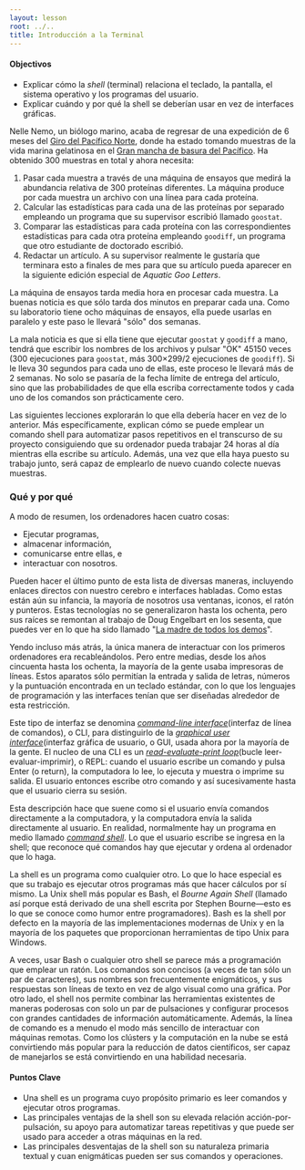 ```yaml
---
layout: lesson
root: ../..
title: Introducción a la Terminal
---
```

<div class="objectives" markdown="1">

#### Objectivos
*   Explicar cómo la *shell* (terminal) relaciona el teclado, la pantalla, el sistema operativo y los programas del usuario.
*   Explicar cuándo y por qué la shell se deberían usar en vez de interfaces gráficas.

</div>

Nelle Nemo, un biólogo marino,
acaba de regresar de una expedición de 6 meses del
[Giro del Pacífico Norte](http://es.wikipedia.org/wiki/Giro_oce%C3%A1nico#Mayores_giros),
donde ha estado tomando muestras de la vida marina gelatinosa en el
[Gran mancha de basura del Pacífico](http://es.wikipedia.org/wiki/Sopa_de_pl%C3%A1stico).
Ha obtenido 300 muestras en total y ahora necesita:

1.  Pasar cada muestra a través de una máquina de ensayos
    que medirá la abundancia relativa de 300 proteínas diferentes.
    La máquina produce por cada muestra un
    archivo con una línea para cada proteína.
2.  Calcular las estadísticas para cada una de las proteínas por separado
    empleando un programa que su supervisor escribió llamado `goostat`.
3.  Comparar las estadísticas para cada proteína
    con las correspondientes estadísticas  para cada otra proteína
	empleando `goodiff`, un programa que otro estudiante de doctorado escribió.
4.  Redactar un artículo.
    A su supervisor realmente le gustaría que terminara esto a finales de mes
    para que su artículo pueda aparecer en la siguiente edición especial de *Aquatic Goo Letters*.

La máquina de ensayos tarda media hora en procesar cada muestra.
La buenas noticia es
que sólo tarda dos minutos en preparar cada una.
Como su laboratorio tiene ocho máquinas de ensayos, ella puede usarlas en paralelo
y este paso le llevará "sólo" dos semanas.

La mala noticia es que si ella tiene que ejecutar `goostat` y `goodiff` a mano,
tendrá que escribir los nombres de los archivos y pulsar "OK" 45150 veces
(300 ejecuciones para `goostat`, más 300&times;299/2 ejecuciones de `goodiff`).
Si le lleva 30 segundos para cada uno de ellas,
este proceso le llevará más de 2 semanas.
No solo se pasaría de la fecha límite de entrega del artículo,
sino que las probabilidades de que ella escriba correctamente todos y cada uno de los comandos son prácticamente cero.

Las siguientes lecciones explorarán lo que ella debería hacer en vez de lo anterior.
Más específicamente,
explican cómo se puede emplear un comando shell
para automatizar pasos repetitivos en el transcurso de su proyecto
consiguiendo que su ordenador pueda trabajar 24 horas al día mientras ella escribe su artículo.
Además,
una vez que ella haya puesto su trabajo junto,
será capaz de emplearlo de nuevo cuando colecte nuevas muestras.

### Qué y por qué

A modo de resumen, los ordenadores hacen cuatro cosas:

-   Ejecutar programas,
-   almacenar información,
-   comunicarse entre ellas, e
-   interactuar con nosotros.

Pueden hacer el último punto de esta lista de diversas maneras,
incluyendo enlaces directos con nuestro cerebro e interfaces habladas. 
Como estas están aún su infancia,
la mayoría de nosotros usa ventanas, iconos, el ratón y punteros.
Estas tecnologías no se generalizaron hasta los ochenta,
pero sus raíces se remontan al trabajo de Doug Engelbart en los sesenta,
que puedes ver en lo que ha sido llamado
"[La madre de todos los demos](http://www.youtube.com/watch?v=a11JDLBXtPQ)".

Yendo incluso más atrás,
la única manera de interactuar con los primeros ordenadores era recableándolos.
Pero entre medias,
desde los años cincuenta hasta los ochenta,
la mayoría de la gente usaba impresoras de líneas.
Estos aparatos sólo permitían la entrada y salida de letras, números y la puntuación encontrada en un teclado estándar,
con lo que los lenguajes de programación y las interfaces tenían que ser diseñadas alrededor de esta restricción.

Este tipo de interfaz se denomina
[*command-line interface*](../../gloss.html#cli)(interfaz de línea de comandos), o CLI,
para distinguirlo de la
[*graphical user interface*](../../gloss.html#gui)(interfaz gráfica de usuario, o GUI,
usada ahora por la mayoría de la gente.
El nucleo de una CLI es un [*read-evaluate-print loop*](../../gloss.html#repl)(bucle leer-evaluar-imprimir), o REPL:
cuando el usuario escribe un comando y pulsa Enter (o return),
la computadora lo lee,
lo ejecuta
y muestra o imprime su salida.
El usuario entonces escribe otro comando
y así sucesivamente hasta que el usuario cierra su sesión.

Esta descripción hace que suene como si el usuario envía comandos directamente a la computadora,
y la computadora envía la salida directamente al usuario.
En realidad,
normalmente hay un programa en medio llamado
[*command shell*](../../gloss.html#shell).
Lo que el usuario escribe se ingresa en la shell;
que reconoce qué comandos hay que ejecutar y ordena al ordenador que lo haga.

La shell es un programa como cualquier otro.
Lo que lo hace especial es que su trabajo es ejecutar otros programas 
más que hacer cálculos por sí mismo.
La Unix shell más popular es Bash,
el *Bourne Again Shell*
(llamado así porque está derivado de una shell escrita por Stephen Bourne&mdash;esto
es lo que se conoce como humor entre programadores).
Bash es la shell por defecto en la mayoría de las implementaciones modernas de Unix
y en la mayoría de los paquetes que proporcionan herramientas de tipo Unix para Windows.

A veces, usar Bash o cualquier otro shell
se parece más a programación que emplear un ratón.
Los comandos son concisos (a veces de tan sólo un par de caracteres),
sus nombres son frecuentemente enigmáticos,
y sus respuestas son líneas de texto en vez de algo visual como una gráfica.
Por otro lado,
el shell nos permite combinar las herramientas existentes de maneras poderosas con solo un par de pulsaciones
y configurar procesos con grandes cantidades de información automáticamente.
Además,
la línea de comando es a menudo el modo más sencillo de interactuar con máquinas remotas.
Como los clústers y la computación en la nube se está convirtiendo más popular para la reducción de datos científicos,
ser capaz de manejarlos se está convirtiendo en una habilidad necesaria.

<div class="keypoints" markdown="1">

#### Puntos Clave
*   Una shell es un programa cuyo propósito primario es leer comandos y ejecutar otros programas.
*   Las principales ventajas de la shell son su elevada relación acción-por-pulsación,
    su apoyo para automatizar tareas repetitivas
    y que puede ser usado para acceder a otras máquinas en la red.
*   Las principales desventajas de la shell son su naturaleza primaria textual
    y cuan enigmáticas pueden ser sus comandos y operaciones.

</div>
